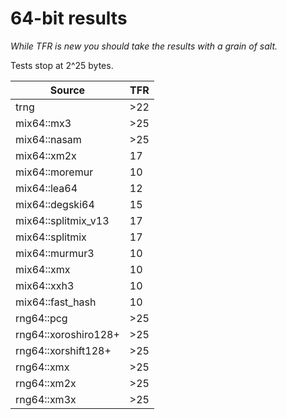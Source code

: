 # 64-bit results
_While TFR is new you should take the results with a grain of salt._

Tests stop at 2^25 bytes.

Source|TFR|
-|-|
trng|>22|
mix64::mx3|>25|
mix64::nasam|>25|
mix64::xm2x|17|
mix64::moremur|10|
mix64::lea64|12|
mix64::degski64|15|
mix64::splitmix\_v13|17|
mix64::splitmix|17|
mix64::murmur3|10|
mix64::xmx|10|
mix64::xxh3|10|
mix64::fast\_hash|10|
rng64::pcg|>25|
rng64::xoroshiro128\+|>25|
rng64::xorshift128\+|>25|
rng64::xmx|>25|
rng64::xm2x|>25|
rng64::xm3x|>25|